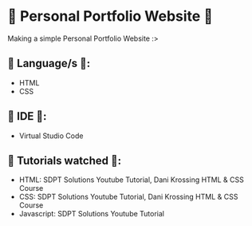 # 🌱 Personal Portfolio Website 🌱
Making a simple Personal Portfolio Website :>

## 🌱 Language/s 🌱:
* HTML
* CSS

## 🌱 IDE 🌱: 
* Virtual Studio Code

## 🌱 Tutorials watched 🌱: 
* HTML: SDPT Solutions Youtube Tutorial, Dani Krossing HTML & CSS Course
* CSS: SDPT Solutions Youtube Tutorial, Dani Krossing HTML & CSS Course
* Javascript: SDPT Solutions Youtube Tutorial
